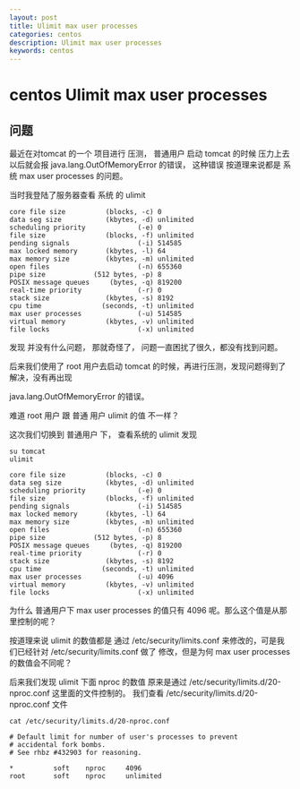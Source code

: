 ```yaml
---
layout: post
title: Ulimit max user processes
categories: centos
description: Ulimit max user processes
keywords: centos
---
```


# centos Ulimit max user processes

## 问题

最近在对tomcat 的一个 项目进行 压测， 普通用户 启动 tomcat 的时候 压力上去以后就会报 java.lang.OutOfMemoryError 的错误， 这种错误 按道理来说都是 系统 max user processes 的问题。

 

当时我登陆了服务器查看 系统 的 ulimit 

```
core file size          (blocks, -c) 0
data seg size           (kbytes, -d) unlimited
scheduling priority             (-e) 0
file size               (blocks, -f) unlimited
pending signals                 (-i) 514585
max locked memory       (kbytes, -l) 64
max memory size         (kbytes, -m) unlimited
open files                      (-n) 655360
pipe size            (512 bytes, -p) 8
POSIX message queues     (bytes, -q) 819200
real-time priority              (-r) 0
stack size              (kbytes, -s) 8192
cpu time               (seconds, -t) unlimited
max user processes              (-u) 514585
virtual memory          (kbytes, -v) unlimited
file locks                      (-x) unlimited
```


发现 并没有什么问题， 那就奇怪了， 问题一直困扰了很久，都没有找到问题。


后来我们使用了 root 用户去启动 tomcat 的时候，再进行压测，发现问题得到了解决，没有再出现 

java.lang.OutOfMemoryError 的错误。 


难道 root 用户 跟 普通 用户 ulimit 的值 不一样？


这次我们切换到 普通用户 下， 查看系统的 ulimit 发现

```
su tomcat
ulimit
```

```
core file size          (blocks, -c) 0
data seg size           (kbytes, -d) unlimited
scheduling priority             (-e) 0
file size               (blocks, -f) unlimited
pending signals                 (-i) 514585
max locked memory       (kbytes, -l) 64
max memory size         (kbytes, -m) unlimited
open files                      (-n) 655360
pipe size            (512 bytes, -p) 8
POSIX message queues     (bytes, -q) 819200
real-time priority              (-r) 0
stack size              (kbytes, -s) 8192
cpu time               (seconds, -t) unlimited
max user processes              (-u) 4096
virtual memory          (kbytes, -v) unlimited
file locks                      (-x) unlimited
```


为什么 普通用户下 max user processes 的值只有 4096 呢。那么这个值是从那里控制的呢？

 
按道理来说 ulimit 的数值都是 通过 /etc/security/limits.conf 来修改的，可是我们已经针对 /etc/security/limits.conf 做了 修改，但是为何 max user processes 的数值会不同呢？


后来我们发现 ulimit 下面 nproc 的数值 原来是通过 /etc/security/limits.d/20-nproc.conf 这里面的文件控制的。 我们查看 /etc/security/limits.d/20-nproc.conf  文件

```
cat /etc/security/limits.d/20-nproc.conf

# Default limit for number of user's processes to prevent
# accidental fork bombs.
# See rhbz #432903 for reasoning.
  
*          soft    nproc     4096
root       soft    nproc     unlimited
```